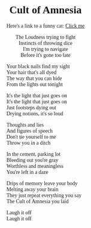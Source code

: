 <link href="https://fonts.googleapis.com/css2?family=Caveat:wght@400..700&display=swap" rel="stylesheet">
<style>
  * {
    font-family: "Caveat", cursive;
  }
</style>

<body>
<div>
<h1 style="text-align: center;"> <strong>Cult of Amnesia </strong> </h1>
</div>

<div style="width: fit-content; margin: 0 auto;">
<p> Here's a link to a funny cat:
<a href="https://www.youtube.com/shorts/NsMKvVdEPkw">Click me</a>
</p>

<p style="text-align: center;">
  The Loudness trying to fight<br>
  Instincts of throwing dice<br>
  I'm trying to navigate<br>
  Before it's gone too late<br>

  Your black nails find my sight<br>
  Your hair that's all dyed<br>
  The way that you can hide<br>
  From the lights out tonight<br>

  It's the light that just goes on<br>
  It's the light that just goes on<br>
  Just footsteps dying out<br>
  Drying notions, it's so loud<br>

  Thoughts and lies<br>
  And figures of speech<br>
  Don't tie yourself to me<br>
  Throw you in a ditch<br>

  In the cement, parking lot<br>
  Bleeding out you're gray<br>
  Worthless and meaningless<br>
  You're left in a daze<br>

  Drips of memory leave your body<br>
  Melting away your brain<br>
  They just repeat everything you say<br>
  The Cult of Amnesia you laid<br>

  Laugh it off<br>
  Laugh it off<br>
</p>
</div>
</body>
